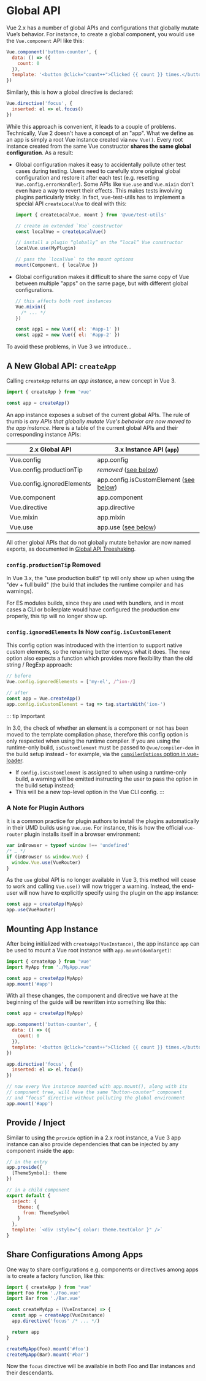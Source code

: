 # Global API

Vue 2.x has a number of global APIs and configurations that globally mutate Vue’s behavior. For instance, to create a global component, you would use the `Vue.component` API like this:

```js
Vue.component('button-counter', {
  data: () => ({
    count: 0
  }),
  template: '<button @click="count++">Clicked {{ count }} times.</button>'
})
```

Similarly, this is how a global directive is declared:

```js
Vue.directive('focus', {
  inserted: el => el.focus()
})
```

While this approach is convenient, it leads to a couple of problems. Technically, Vue 2 doesn't have a concept of an "app". What we define as an app is simply a root Vue instance created via `new Vue()`. Every root instance created from the same Vue constructor **shares the same global configuration**. As a result:

- Global configuration makes it easy to accidentally pollute other test cases during testing. Users need to carefully store original global configuration and restore it after each test (e.g. resetting `Vue.config.errorHandler`). Some APIs like `Vue.use` and `Vue.mixin` don't even have a way to revert their effects. This makes tests involving plugins particularly tricky. In fact, vue-test-utils has to implement a special API `createLocalVue` to deal with this:

  ```js
  import { createLocalVue, mount } from '@vue/test-utils'

  // create an extended `Vue` constructor
  const localVue = createLocalVue()

  // install a plugin “globally” on the “local” Vue constructor
  localVue.use(MyPlugin)

  // pass the `localVue` to the mount options
  mount(Component, { localVue })
  ```

- Global configuration makes it difficult to share the same copy of Vue between multiple "apps" on the same page, but with different global configurations.

  ```js
  // this affects both root instances
  Vue.mixin({
    /* ... */
  })

  const app1 = new Vue({ el: '#app-1' })
  const app2 = new Vue({ el: '#app-2' })
  ```

To avoid these problems, in Vue 3 we introduce…

## A New Global API: `createApp`

Calling `createApp` returns an _app instance_, a new concept in Vue 3.

```js
import { createApp } from 'vue'

const app = createApp()
```

An app instance exposes a subset of the current global APIs. The rule of thumb is _any APIs that globally mutate Vue's behavior are now moved to the app instance_. Here is a table of the current global APIs and their corresponding instance APIs:

| 2.x Global API             | 3.x Instance API (`app`)                                                                        |
| -------------------------- | ----------------------------------------------------------------------------------------------- |
| Vue.config                 | app.config                                                                                      |
| Vue.config.productionTip   | _removed_ ([see below](config-productiontip-removed))                                           |
| Vue.config.ignoredElements | app.config.isCustomElement ([see below](#config-ignoredelements-is-now-config-iscustomelement)) |
| Vue.component              | app.component                                                                                   |
| Vue.directive              | app.directive                                                                                   |
| Vue.mixin                  | app.mixin                                                                                       |
| Vue.use                    | app.use ([see below](#a-note-for-plugin-authors))                                               |

All other global APIs that do not globally mutate behavior are now named exports, as documented in [Global API Treeshaking](./global-api-treeshaking.html).

### `config.productionTip` Removed

In Vue 3.x, the "use production build" tip will only show up when using the "dev + full build" (the build that includes the runtime compiler and has warnings).

For ES modules builds, since they are used with bundlers, and in most cases a CLI or boilerplate would have configured the production env properly, this tip will no longer show up.

### `config.ignoredElements` Is Now `config.isCustomElement`

This config option was introduced with the intention to support native custom elements, so the renaming better conveys what it does. The new option also expects a function which provides more flexibility than the old string / RegExp approach:

```js
// before
Vue.config.ignoredElements = ['my-el', /^ion-/]

// after
const app = Vue.createApp()
app.config.isCustomElement = tag => tag.startsWith('ion-')
```

::: tip Important

In 3.0, the check of whether an element is a component or not has been moved to the template compilation phase, therefore this config option is only respected when using the runtime compiler. If you are using the runtime-only build, `isCustomElement` must be passed to `@vue/compiler-dom` in the build setup instead - for example, via the [`compilerOptions` option in vue-loader](https://vue-loader.vuejs.org/options.html#compileroptions).

- If `config.isCustomElement` is assigned to when using a runtime-only build, a warning will be emitted instructing the user to pass the option in the build setup instead;
- This will be a new top-level option in the Vue CLI config.
  :::

### A Note for Plugin Authors

It is a common practice for plugin authors to install the plugins automatically in their UMD builds using `Vue.use`. For instance, this is how the official `vue-router` plugin installs itself in a browser environment:

```js
var inBrowser = typeof window !== 'undefined'
/* … */
if (inBrowser && window.Vue) {
  window.Vue.use(VueRouter)
}
```

As the `use` global API is no longer available in Vue 3, this method will cease to work and calling `Vue.use()` will now trigger a warning. Instead, the end-user will now have to explicitly specify using the plugin on the app instance:

```js
const app = createApp(MyApp)
app.use(VueRouter)
```

## Mounting App Instance

After being initialized with `createApp(VueInstance)`, the app instance `app` can be used to mount a Vue root instance with `app.mount(domTarget)`:

```js
import { createApp } from 'vue'
import MyApp from './MyApp.vue'

const app = createApp(MyApp)
app.mount('#app')
```

With all these changes, the component and directive we have at the beginning of the guide will be rewritten into something like this:

```js
const app = createApp(MyApp)

app.component('button-counter', {
  data: () => ({
    count: 0
  }),
  template: '<button @click="count++">Clicked {{ count }} times.</button>'
})

app.directive('focus', {
  inserted: el => el.focus()
})

// now every Vue instance mounted with app.mount(), along with its
// component tree, will have the same “button-counter” component
// and “focus” directive without polluting the global environment
app.mount('#app')
```

## Provide / Inject

Similar to using the `provide` option in a 2.x root instance, a Vue 3 app instance can also provide dependencies that can be injected by any component inside the app:

```js
// in the entry
app.provide({
  [ThemeSymbol]: theme
})

// in a child component
export default {
  inject: {
    theme: {
      from: ThemeSymbol
    }
  },
  template: `<div :style="{ color: theme.textColor }" />`
}
```

## Share Configurations Among Apps

One way to share configurations e.g. components or directives among apps is to create a factory function, like this:

```js
import { createApp } from 'vue'
import Foo from './Foo.vue'
import Bar from './Bar.vue'

const createMyApp = (VueInstance) => {
  const app = createApp(VueInstance)
  app.directive('focus' /* ... */)

  return app
}

createMyApp(Foo).mount('#foo')
createMyApp(Bar).mount('#bar')
```

Now the `focus` directive will be available in both Foo and Bar instances and their descendants.
